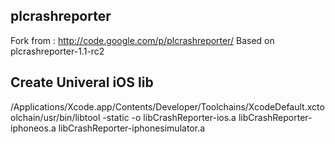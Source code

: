 
plcrashreporter
-----------------------

Fork from : http://code.google.com/p/plcrashreporter/
Based on plcrashreporter-1.1-rc2

Create Univeral iOS lib
---------------------------
/Applications/Xcode.app/Contents/Developer/Toolchains/XcodeDefault.xctoolchain/usr/bin/libtool -static -o libCrashReporter-ios.a libCrashReporter-iphoneos.a libCrashReporter-iphonesimulator.a

